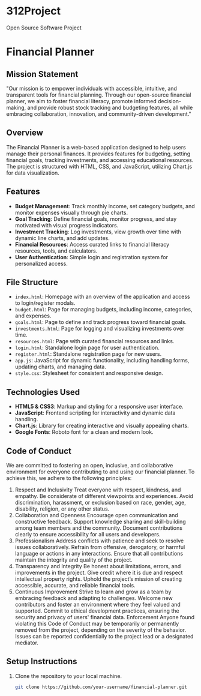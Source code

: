 # 312Project
Open Source Software Project
# Financial Planner

## Mission Statement
"Our mission is to empower individuals with accessible, intuitive, and transparent tools for financial planning. Through our open-source financial planner, we aim to foster financial literacy, promote informed decision-making, and provide robust stock tracking and budgeting features, all while embracing collaboration, innovation, and community-driven development."

## Overview
The Financial Planner is a web-based application designed to help users manage their personal finances. It provides features for budgeting, setting financial goals, tracking investments, and accessing educational resources. The project is structured with HTML, CSS, and JavaScript, utilizing Chart.js for data visualization.

## Features
- **Budget Management**: Track monthly income, set category budgets, and monitor expenses visually through pie charts.
- **Goal Tracking**: Define financial goals, monitor progress, and stay motivated with visual progress indicators.
- **Investment Tracking**: Log investments, view growth over time with dynamic line charts, and add updates.
- **Financial Resources**: Access curated links to financial literacy resources, tools, and calculators.
- **User Authentication**: Simple login and registration system for personalized access.

## File Structure
- `index.html`: Homepage with an overview of the application and access to login/register modals.
- `budget.html`: Page for managing budgets, including income, categories, and expenses.
- `goals.html`: Page to define and track progress toward financial goals.
- `investments.html`: Page for logging and visualizing investments over time.
- `resources.html`: Page with curated financial resources and links.
- `login.html`: Standalone login page for user authentication.
- `register.html`: Standalone registration page for new users.
- `app.js`: JavaScript for dynamic functionality, including handling forms, updating charts, and managing data.
- `style.css`: Stylesheet for consistent and responsive design.

## Technologies Used
- **HTML5 & CSS3**: Markup and styling for a responsive user interface.
- **JavaScript**: Frontend scripting for interactivity and dynamic data handling.
- **Chart.js**: Library for creating interactive and visually appealing charts.
- **Google Fonts**: Roboto font for a clean and modern look.

## Code of Conduct
We are committed to fostering an open, inclusive, and collaborative environment for everyone contributing to and using our financial planner. To achieve this, we adhere to the following principles:

1. Respect and Inclusivity
Treat everyone with respect, kindness, and empathy.
Be considerate of different viewpoints and experiences.
Avoid discrimination, harassment, or exclusion based on race, gender, age, disability, religion, or any other status.
2. Collaboration and Openness
Encourage open communication and constructive feedback.
Support knowledge sharing and skill-building among team members and the community.
Document contributions clearly to ensure accessibility for all users and developers.
3. Professionalism
Address conflicts with patience and seek to resolve issues collaboratively.
Refrain from offensive, derogatory, or harmful language or actions in any interactions.
Ensure that all contributions maintain the integrity and quality of the project.
4. Transparency and Integrity
Be honest about limitations, errors, and improvements in the project.
Give credit where it is due and respect intellectual property rights.
Uphold the project’s mission of creating accessible, accurate, and reliable financial tools.
5. Continuous Improvement
Strive to learn and grow as a team by embracing feedback and adapting to challenges.
Welcome new contributors and foster an environment where they feel valued and supported.
Commit to ethical development practices, ensuring the security and privacy of users' financial data.
Enforcement
Anyone found violating this Code of Conduct may be temporarily or permanently removed from the project, depending on the severity of the behavior. Issues can be reported confidentially to the project lead or a designated mediator.

## Setup Instructions
1. Clone the repository to your local machine.
   ```bash
   git clone https://github.com/your-username/financial-planner.git
